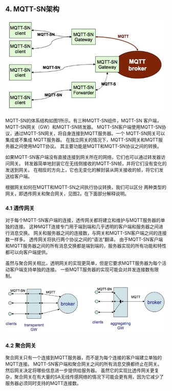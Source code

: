## 4. MQTT-SN架构

![MQTT-SN Architecture](imgs/1-mqtt_sn_architecture.jpg)  

MQTT-SN的体系结构如图1所示。有三种MQTT-SN组件，MQTT-SN
客户端，MQTT-SN网关（GW）和MQTT-SN转发器。 MQTT-SN客户端使用MQTT-SN协议，通过MQTT-SN网关，将自身连接到MQTT服务器。一个 MQTT-SN网关可以集成或不集成
MQTT服务器。 在独立网关的情况下，MQTT-SN网关和MQTT服务器之间使用MQTT协议。 其主要功能是MQTT和MQTT-SN协议之间的转换。  


如果MQTT-SN客户端没有直接连接到网关所在的网络，它们也可以通过转发器访问网关。 转发器简单地封装它在无线侧接收的MQTT-SN帧，并将它们没有变化的发送到网关。 在相反的方向上，它也无变化的解封装从网关接收的帧，将它们发送给客户端。  

根据网关如何在MQTT和MQTT-SN之间执行协议转换，我们可以区分
两种类型的网关，即透传网关和聚合网关，见图2。在下面部分解释说明。 

### 4.1 透传网关

对于每个MQTT-SN客户端的连接，透传网关都将建立和维护与MQTT服务器的单独的连接。 这种MQTT连接专门用于端到端和几乎透明的客户端和服务器之间进行消息交换。 网关和服务器之间的连接数，与网关和MQTT-SN客户端之间的连接数一样多。 透传网关将执行两个协议之间的“语法”翻译。 由于MQTT-SN客户端和MQTT服务器之间的所有消息交换都是端到端的，服务器实现的所有功能和特性都可以向客户端提供。  

虽然与聚合网关相比，透明网关的实现更简单，但是它要求MQTT服务器为每个活动客户端支持单独的连接。 一些MQTT服务器的实现可能会对并发连接数有限制。  

![Gateway](imgs/2-transparent_and_aggregating_gateways.jpg)  

### 4.2 聚合网关
聚合网关只有一个连接到MQTT服务器，而不是为每个连接的客户端建立单独的MQTT连接。 MQTT-SN客户端和聚合网关之间的所有消息交换都终止在网关。 然后网关决定将哪些信息进一步提供给服务器。 虽然它的实现比透传网关更复杂，聚合网关在有大量的SA无线传感网络的情况下可能会更有用，因为它减少了服务器必须同时支持的MQTT连接数。  
